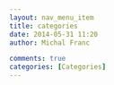 ```yaml
---
layout: nav_menu_item
title: categories
date: 2014-05-31 11:20
author: Michal Franc

comments: true
categories: [Categories]
---
```



